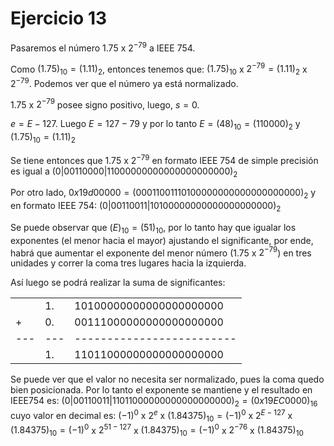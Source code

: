 # Ejercicio 13

Pasaremos el número $1.75$ x $2^{-79}$ a IEEE 754.

Como $(1.75)_{10} = (1.11)_2$, entonces tenemos que: $(1.75)_{10}$ x $2^{-79} = (1.11)_2$ x $2^{-79}$. Podemos ver que el número ya está normalizado.

$1.75$ x $2^{-79}$ posee signo positivo, luego, $s = 0$.

$e = E - 127$. Luego $E = 127 - 79$ y por lo tanto $E = (48)_{10} = (110000)_2$ y $(1.75)_{10} = (1.11)_2$

Se tiene entonces que $1.75$ x $2^{-79}$ en formato IEEE 754 de simple precisión es igual a $(0|00110000|11000000000000000000000)_2$

Por otro lado, $0x19d00000 = (00011001110100000000000000000000)_2$ y en formato IEEE 754: $(0|00110011|10100000000000000000000)_2$

Se puede observar que $(E)_{10} = (51)_{10}$, por lo tanto hay que igualar los exponentes (el menor hacia el mayor) ajustando el significante, por ende, habrá que aumentar el exponente del menor número ($1.75$ x $2^{-79}$) en tres unidades y correr la coma tres lugares hacia la izquierda.

Así luego se podrá realizar la suma de significantes:

|   |   |                         |
|---|---|-------------------------|
|   | 1.| 10100000000000000000000 |
| + | 0.| 00111000000000000000000 |
|---|---|-------------------------|
|   | 1.| 11011000000000000000000 |

Se puede ver que el valor no necesita ser normalizado, pues la coma quedo bien posicionada. Por lo tanto el exponente se mantiene y el resultado en IEEE754 es:  $(0|00110011|11011000000000000000000)_2 = (0x19EC0000)_{16}$ cuyo valor en decimal es: $(- 1)^0$ x $2^{e}$ x $(1.84375)_{10} = (- 1)^0$ x $2^{E-127}$ x $(1.84375)_{10} = (- 1)^0$ x $2^{51-127}$ x $(1.84375)_{10} = (- 1)^0$ x $2^{-76}$ x $(1.84375)_{10}$
